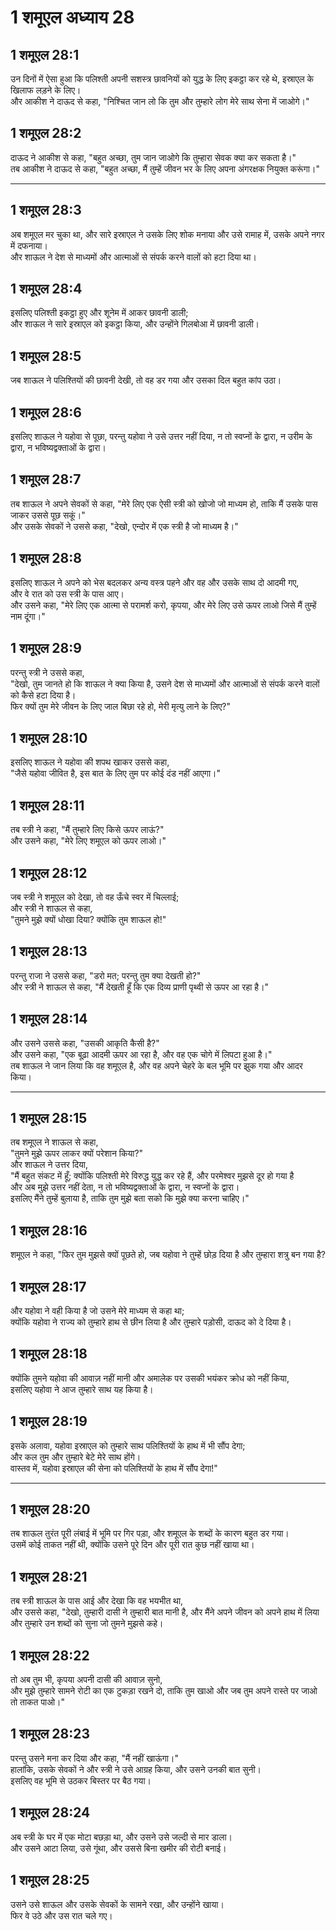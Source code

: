 # 1 शमूएल अध्याय 28

## 1 शमूएल 28:1

उन दिनों में ऐसा हुआ कि पलिश्ती अपनी सशस्त्र छावनियों को युद्ध के लिए इकट्ठा कर रहे थे, इस्राएल के खिलाफ लड़ने के लिए।  
और आकीश ने दाऊद से कहा, "निश्चित जान लो कि तुम और तुम्हारे लोग मेरे साथ सेना में जाओगे।"

## 1 शमूएल 28:2

दाऊद ने आकीश से कहा, "बहुत अच्छा, तुम जान जाओगे कि तुम्हारा सेवक क्या कर सकता है।"  
तब आकीश ने दाऊद से कहा, "बहुत अच्छा, मैं तुम्हें जीवन भर के लिए अपना अंगरक्षक नियुक्त करूंगा।"

---

## 1 शमूएल 28:3

अब शमूएल मर चुका था, और सारे इस्राएल ने उसके लिए शोक मनाया और उसे रामाह में, उसके अपने नगर में दफनाया।  
और शाऊल ने देश से माध्यमों और आत्माओं से संपर्क करने वालों को हटा दिया था।

## 1 शमूएल 28:4

इसलिए पलिश्ती इकट्ठा हुए और शूनेम में आकर छावनी डाली;  
और शाऊल ने सारे इस्राएल को इकट्ठा किया, और उन्होंने गिलबोआ में छावनी डाली।

## 1 शमूएल 28:5

जब शाऊल ने पलिश्तियों की छावनी देखी, तो वह डर गया और उसका दिल बहुत कांप उठा।

## 1 शमूएल 28:6

इसलिए शाऊल ने यहोवा से पूछा, परन्तु यहोवा ने उसे उत्तर नहीं दिया, न तो स्वप्नों के द्वारा, न उरीम के द्वारा, न भविष्यद्वक्ताओं के द्वारा।

## 1 शमूएल 28:7

तब शाऊल ने अपने सेवकों से कहा, "मेरे लिए एक ऐसी स्त्री को खोजो जो माध्यम हो, ताकि मैं उसके पास जाकर उससे पूछ सकूं।"  
और उसके सेवकों ने उससे कहा, "देखो, एन्दोर में एक स्त्री है जो माध्यम है।"

## 1 शमूएल 28:8

इसलिए शाऊल ने अपने को भेस बदलकर अन्य वस्त्र पहने और वह और उसके साथ दो आदमी गए,  
और वे रात को उस स्त्री के पास आए।  
और उसने कहा, "मेरे लिए एक आत्मा से परामर्श करो, कृपया, और मेरे लिए उसे ऊपर लाओ जिसे मैं तुम्हें नाम दूंगा।"

## 1 शमूएल 28:9

परन्तु स्त्री ने उससे कहा,  
"देखो, तुम जानते हो कि शाऊल ने क्या किया है, उसने देश से माध्यमों और आत्माओं से संपर्क करने वालों को कैसे हटा दिया है।  
फिर क्यों तुम मेरे जीवन के लिए जाल बिछा रहे हो, मेरी मृत्यु लाने के लिए?"

## 1 शमूएल 28:10

इसलिए शाऊल ने यहोवा की शपथ खाकर उससे कहा,  
"जैसे यहोवा जीवित है, इस बात के लिए तुम पर कोई दंड नहीं आएगा।"

## 1 शमूएल 28:11

तब स्त्री ने कहा, "मैं तुम्हारे लिए किसे ऊपर लाऊं?"  
और उसने कहा, "मेरे लिए शमूएल को ऊपर लाओ।"

## 1 शमूएल 28:12

जब स्त्री ने शमूएल को देखा, तो वह ऊँचे स्वर में चिल्लाई;  
और स्त्री ने शाऊल से कहा,  
"तुमने मुझे क्यों धोखा दिया? क्योंकि तुम शाऊल हो!"

## 1 शमूएल 28:13

परन्तु राजा ने उससे कहा, "डरो मत; परन्तु तुम क्या देखती हो?"  
और स्त्री ने शाऊल से कहा, "मैं देखती हूँ कि एक दिव्य प्राणी पृथ्वी से ऊपर आ रहा है।"

## 1 शमूएल 28:14

और उसने उससे कहा, "उसकी आकृति कैसी है?"  
और उसने कहा, "एक बूढ़ा आदमी ऊपर आ रहा है, और वह एक चोगे में लिपटा हुआ है।"  
तब शाऊल ने जान लिया कि वह शमूएल है, और वह अपने चेहरे के बल भूमि पर झुक गया और आदर किया।

---

## 1 शमूएल 28:15

तब शमूएल ने शाऊल से कहा,  
"तुमने मुझे ऊपर लाकर क्यों परेशान किया?"  
और शाऊल ने उत्तर दिया,  
"मैं बहुत संकट में हूँ; क्योंकि पलिश्ती मेरे विरुद्ध युद्ध कर रहे हैं, और परमेश्वर मुझसे दूर हो गया है  
और अब मुझे उत्तर नहीं देता, न तो भविष्यद्वक्ताओं के द्वारा, न स्वप्नों के द्वारा।  
इसलिए मैंने तुम्हें बुलाया है, ताकि तुम मुझे बता सको कि मुझे क्या करना चाहिए।"

## 1 शमूएल 28:16

शमूएल ने कहा, "फिर तुम मुझसे क्यों पूछते हो, जब यहोवा ने तुम्हें छोड़ दिया है और तुम्हारा शत्रु बन गया है?

## 1 शमूएल 28:17

और यहोवा ने वही किया है जो उसने मेरे माध्यम से कहा था;  
क्योंकि यहोवा ने राज्य को तुम्हारे हाथ से छीन लिया है और तुम्हारे पड़ोसी, दाऊद को दे दिया है।

## 1 शमूएल 28:18

क्योंकि तुमने यहोवा की आवाज़ नहीं मानी और अमालेक पर उसकी भयंकर क्रोध को नहीं किया,  
इसलिए यहोवा ने आज तुम्हारे साथ यह किया है।

## 1 शमूएल 28:19

इसके अलावा, यहोवा इस्राएल को तुम्हारे साथ पलिश्तियों के हाथ में भी सौंप देगा;  
और कल तुम और तुम्हारे बेटे मेरे साथ होंगे।  
वास्तव में, यहोवा इस्राएल की सेना को पलिश्तियों के हाथ में सौंप देगा!"

---

## 1 शमूएल 28:20

तब शाऊल तुरंत पूरी लंबाई में भूमि पर गिर पड़ा, और शमूएल के शब्दों के कारण बहुत डर गया।  
उसमें कोई ताकत नहीं थी, क्योंकि उसने पूरे दिन और पूरी रात कुछ नहीं खाया था।

## 1 शमूएल 28:21

तब स्त्री शाऊल के पास आई और देखा कि वह भयभीत था,  
और उससे कहा, "देखो, तुम्हारी दासी ने तुम्हारी बात मानी है, और मैंने अपने जीवन को अपने हाथ में लिया  
और तुम्हारे उन शब्दों को सुना जो तुमने मुझसे कहे।

## 1 शमूएल 28:22

तो अब तुम भी, कृपया अपनी दासी की आवाज़ सुनो,  
और मुझे तुम्हारे सामने रोटी का एक टुकड़ा रखने दो, ताकि तुम खाओ और जब तुम अपने रास्ते पर जाओ तो ताकत पाओ।"

## 1 शमूएल 28:23

परन्तु उसने मना कर दिया और कहा, "मैं नहीं खाऊंगा।"  
हालांकि, उसके सेवकों ने और स्त्री ने उसे आग्रह किया, और उसने उनकी बात सुनी।  
इसलिए वह भूमि से उठकर बिस्तर पर बैठ गया।

## 1 शमूएल 28:24

अब स्त्री के घर में एक मोटा बछड़ा था, और उसने उसे जल्दी से मार डाला।  
और उसने आटा लिया, उसे गूंथा, और उससे बिना खमीर की रोटी बनाई।

## 1 शमूएल 28:25

उसने उसे शाऊल और उसके सेवकों के सामने रखा, और उन्होंने खाया।  
फिर वे उठे और उस रात चले गए।
